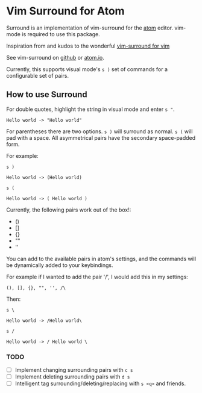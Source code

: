 # Vim Surround for Atom

Surround is an implementation of vim-surround for the [atom](http://atom.io)
editor. vim-mode is required to use this package.

Inspiration from and kudos to the wonderful [vim-surround for
vim](https://github.com/tpope/vim-surround)

See vim-surround on [github](https://github.com/gepoch/vim-surround) or
[atom.io](https://atom.io/packages/vim-surround).

Currently, this supports visual mode's `s )` set of commands for a configurable
set of pairs.

## How to use Surround

For double quotes, highlight the string in visual mode and enter `s "`.

```
Hello world -> "Hello world"
```

For parentheses there are two options. `s )` will surround as normal. `s (`
will pad with a space. All asymmetrical pairs have the secondary space-padded
form.

For example:

`s )`

```
Hello world -> (Hello world)
```

`s (`

```
Hello world -> ( Hello world )
```

Currently, the following pairs work out of the box!:

- ()
- []
- {}
- ""
- ''

You can add to the available pairs in atom's settings, and the commands will
be dynamically added to your keybindings.

For example if I wanted to add the pair '/\', I would add this in my settings:

```
(), [], {}, "", '', /\
```

Then:

`s \`

```
Hello world -> /Hello world\
```

`s /`

```
Hello world -> / Hello world \
```

### TODO

- [ ] Implement changing surrounding pairs with `c s`
- [ ] Implement deleting surrounding pairs with `d s`
- [ ] Intelligent tag surrounding/deleting/replacing with `s <q>` and friends.
